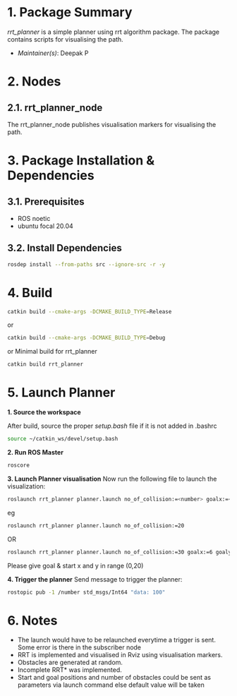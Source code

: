 # 1. Package Summary
*rrt_planner* is a simple planner using rrt algorithm package. The package contains scripts for visualising the path. 

* *Maintainer(s)*:  Deepak P 

# 2. Nodes

## 2.1. rrt_planner_node
The rrt_planner_node publishes visualisation markers for visualising the path.

# 3. Package Installation & Dependencies
## 3.1. Prerequisites

- ROS noetic
- ubuntu focal 20.04

## 3.2. Install Dependencies
```bash
rosdep install --from-paths src --ignore-src -r -y 
```

# 4. Build
```bash
catkin build --cmake-args -DCMAKE_BUILD_TYPE=Release
```
or 
```bash
catkin build --cmake-args -DCMAKE_BUILD_TYPE=Debug
```
or Minimal build for rrt_planner
```bash
catkin build rrt_planner
```

# 5. Launch Planner

**1. Source the workspace**

After build, source the proper *setup.bash* file if it is not added in .bashrc

```bash
source ~/catkin_ws/devel/setup.bash
```

**2. Run ROS Master**
```bash
roscore
```

**3. Launch Planner visualisation**
Now run the following file to launch the visualization:

```bash
roslaunch rrt_planner planner.launch no_of_collision:=<number> goalx:=<number> goaly:=<number> startx:=<number> starty:=<number>

```
eg

```bash
roslaunch rrt_planner planner.launch no_of_collision:=20

```
OR
```bash
roslaunch rrt_planner planner.launch no_of_collision:=30 goalx:=6 goaly:=19 startx:=8 starty:=3
```

Please give goal & start x and y in range (0,20)

**4. Trigger the planner**
Send message to trigger the planner:

```bash
rostopic pub -1 /number std_msgs/Int64 "data: 100"

```



# 6. Notes

-  The launch would have to be relaunched everytime a trigger is sent. Some error is there in the subscriber node
- RRT is implemented and visualised in Rviz using visualisation markers.
- Obstacles are generated at random.
- Incomplete RRT* was implemented.
- Start and goal positions and number of obstacles could be sent as parameters via launch command else default value will be taken

